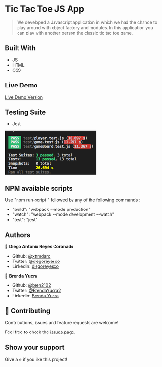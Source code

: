 # Tic Tac Toe JS App

> We developed a Javascript application in which we had the chance to play around with object factory and modules. In this application you can play with another person the classic tic tac toe game.

## Built With

- JS
- HTML
- CSS

## Live Demo

[Live Demo Version](https://raw.githack.com/xtrmdarc/js-tic-tac-toe/feature/index.html)

## Testing Suite
- Jest

![test suite preview](./test-preview.png)

## NPM available scripts
Use "npm run-script " followed by any of the following commands : 

- "build": "webpack --mode production"
- "watch": "webpack --mode development --watch"
- "test": "jest"

## Authors

👤 **Diego Antonio Reyes Coronado**

- Github: [@xtrmdarc](https://github.com/xtrmdarc)
- Twitter: [@diegoreyesco](https://twitter.com/DiegoAn91629127)
- Linkedin: [diegoreyesco](https://www.linkedin.com/in/diego-reyes-coronado)

👤 **Brenda Yucra**

- Github: [@bren2102](https://github.com/bren2102) 
- Twitter: [@BrendaYucra2](https://twitter.com/BrendaYucra)
- Linkedin: [Brenda Yucra](https://www.linkedin.com/in/brenda-yucra-51980681/)

## 🤝 Contributing

Contributions, issues and feature requests are welcome!

Feel free to check the [issues page](https://github.com/xtrmdarc/js-tic-tac-toe/issues).

## Show your support

Give a ⭐️ if you like this project!
